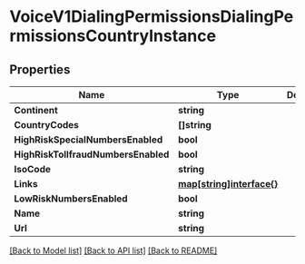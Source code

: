 # VoiceV1DialingPermissionsDialingPermissionsCountryInstance

## Properties

Name | Type | Description | Notes
------------ | ------------- | ------------- | -------------
**Continent** | **string** |  | [optional] 
**CountryCodes** | **[]string** |  | [optional] 
**HighRiskSpecialNumbersEnabled** | **bool** |  | [optional] 
**HighRiskTollfraudNumbersEnabled** | **bool** |  | [optional] 
**IsoCode** | **string** |  | [optional] 
**Links** | [**map[string]interface{}**](.md) |  | [optional] 
**LowRiskNumbersEnabled** | **bool** |  | [optional] 
**Name** | **string** |  | [optional] 
**Url** | **string** |  | [optional] 

[[Back to Model list]](../README.md#documentation-for-models) [[Back to API list]](../README.md#documentation-for-api-endpoints) [[Back to README]](../README.md)


